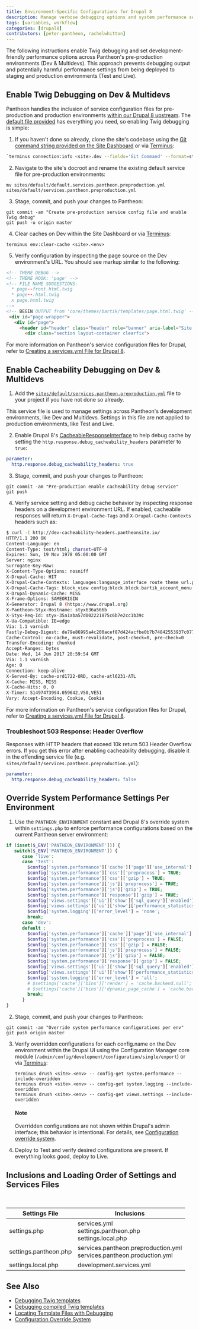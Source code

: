 ```yaml
---
title: Environment-Specific Configurations for Drupal 8
description: Manage verbose debugging options and system performance settings per environment on Pantheon using our service configuration files and Drupal 8's configuration override system.
tags: [variables, workflow]
categories: [drupal8]
contributors: [peter-pantheon, rachelwhitton]
---
```

The following instructions enable Twig debugging and set development-friendly performance options across Pantheon's pre-production environments (Dev & Multidevs). This approach prevents debugging output and potentially harmful performance settings from being deployed to staging and production environments (Test and Live).

## Enable Twig Debugging on Dev & Multidevs
Pantheon handles the inclusion of service configuration files for pre-production and production environments [within our Drupal 8 upstream](https://github.com/pantheon-systems/drops-8/blob/master/sites/default/settings.pantheon.php#L31-L48). The [default file provided](https://github.com/pantheon-systems/drops-8/blob/master/sites/default/default.services.pantheon.preproduction.yml) has everything you need, so enabling Twig debugging is simple:

1. If you haven't done so already, clone the site's codebase using the [Git command string provided on the Site Dashboard](/docs/git/#clone-your-site-codebase) or via [Terminus](/docs/terminus):

 ```bash
 `terminus connection:info <site>.dev --fields='Git Command' --format=string`
 ```

2. Navigate to the site's docroot and rename the existing default service file for pre-production environments:

 ```
 mv sites/default/default.services.pantheon.preproduction.yml sites/default/services.pantheon.preproduction.yml
 ```

3. Stage, commit, and push your changes to Pantheon:

 ```
 git commit -am "Create pre-production service config file and enable Twig debug"
 git push -u origin master
 ```

4. Clear caches on Dev within the Site Dashboard or via [Terminus](/docs/terminus):

 ```
 terminus env:clear-cache <site>.<env>
 ```

5. Verify configuration by inspecting the page source on the Dev environment's URL. You should see markup similar to the following:

 ```html
 <!-- THEME DEBUG -->
 <!-- THEME HOOK: 'page' -->
 <!-- FILE NAME SUGGESTIONS:
   * page--front.html.twig
   * page--.html.twig
   x page.html.twig
 -->
 <!-- BEGIN OUTPUT from 'core/themes/bartik/templates/page.html.twig' -->
  <div id="page-wrapper">
    <div id="page">
      <header id="header" class="header" role="banner" aria-label="Site header">
        <div class="section layout-container clearfix">
 ```


For more information on Pantheon's service configuration files for Drupal, refer to [Creating a services.yml File for Drupal 8](/docs/services-yml).


## Enable Cacheability Debugging on Dev & Multidevs
1. Add the [`sites/default/services.pantheon.preproduction.yml`](https://github.com/pantheon-systems/drops-8/blob/master/sites/default/default.services.pantheon.preproduction.yml) file to your project if you have not done so already.

 This service file is used to manage settings across Pantheon's development environments, like Dev and Multidevs. Settings in this file are not applied to production environments, like Test and Live.

2. Enable Drupal 8's [CacheableResponseInterface](https://www.drupal.org/docs/8/api/responses/cacheableresponseinterface#debugging) to help debug cache by setting the `http.response.debug_cacheability_headers` parameter to `true`:

 ```yaml
 parameter:
   http.response.debug_cacheability_headers: true
 ```

3. Stage, commit, and push your changes to Pantheon:

  ```
  git commit -am "Pre-production enable cacheability debug service"
  git push
  ```

4. Verify service setting and debug cache behavior by inspecting response headers on a development environment URL. If enabled, cacheabile responses will return `X-Drupal-Cache-Tags` and `X-Drupal-Cache-Contexts` headers such as:

  ```bash
  $ curl -I http://dev-cacheability-headers.pantheonsite.io/
  HTTP/1.1 200 OK
  Content-Language: en
  Content-Type: text/html; charset=UTF-8
  Expires: Sun, 19 Nov 1978 05:00:00 GMT
  Server: nginx
  Surrogate-Key-Raw:
  X-Content-Type-Options: nosniff
  X-Drupal-Cache: HIT
  X-Drupal-Cache-Contexts: languages:language_interface route theme url.path.parent url.query_args url.site user.node_grants:view user.permissions user.roles:authenticated
  X-Drupal-Cache-Tags: block_view config:block.block.bartik_account_menu config:block.block.bartik_branding config:block.block.bartik_breadcrumbs config:block.block.bartik_content config:block.block.bartik_footer config:block.block.bartik_help config:block.block.bartik_local_actions config:block.block.bartik_local_tasks config:block.block.bartik_main_menu config:block.block.bartik_messages config:block.block.bartik_page_title config:block.block.bartik_powered config:block.block.bartik_search config:block.block.bartik_tools config:block_list config:color.theme.bartik config:search.settings config:system.menu.account config:system.menu.footer config:system.menu.main config:system.menu.tools config:system.site config:user.role.anonymous config:views.view.frontpage http_response node_list rendered
  X-Drupal-Dynamic-Cache: MISS
  X-Frame-Options: SAMEORIGIN
  X-Generator: Drupal 8 (https://www.drupal.org)
  X-Pantheon-Styx-Hostname: styx636a566b
  X-Styx-Req-Id: styx-35a1aba57d002221875c6b7e2cc1b39c
  X-Ua-Compatible: IE=edge
  Via: 1.1 varnish
  Fastly-Debug-Digest: de79e86995a4c200acef87d424acfbe0b7b74842553937c077e63c540cf738fc
  Cache-Control: no-cache, must-revalidate, post-check=0, pre-check=0
  Transfer-Encoding: chunked
  Accept-Ranges: bytes
  Date: Wed, 14 Jun 2017 20:59:54 GMT
  Via: 1.1 varnish
  Age: 0
  Connection: keep-alive
  X-Served-By: cache-ord1722-ORD, cache-atl6231-ATL
  X-Cache: MISS, MISS
  X-Cache-Hits: 0, 0
  X-Timer: S1497473994.059642,VS0,VE51
  Vary: Accept-Encoding, Cookie, Cookie
  ```

For more information on Pantheon's service configuration files for Drupal, refer to [Creating a services.yml File for Drupal 8](/docs/services-yml).


### Troubleshoot 503 Response: Header Overflow
Responses with HTTP headers that exceed 10k return 503 Header Overflow errors. If you get this error after enabling cacheability debugging, disable it in the offending service file (e.g. `sites/default/services.pantheon.preproduction.yml`):

```yaml
parameter:
  http.response.debug_cacheability_headers: false
```

## Override System Performance Settings Per Environment

1. Use the `PANTHEON_ENVIRONMENT` constant and Drupal 8's override system within `settings.php` to enforce performance configurations based on the current Pantheon server environment:

  ```php
  if (isset($_ENV['PANTHEON_ENVIRONMENT'])) {
  	 switch($_ENV['PANTHEON_ENVIRONMENT']) {
  		case 'live':
  		case 'test':
          $config['system.performance']['cache']['page']['use_internal'] = TRUE;
          $config['system.performance']['css']['preprocess'] = TRUE;
          $config['system.performance']['css']['gzip'] = TRUE;
          $config['system.performance']['js']['preprocess'] = TRUE;
          $config['system.performance']['js']['gzip'] = TRUE;
          $config['system.performance']['response']['gzip'] = TRUE;
          $config['views.settings']['ui']['show']['sql_query']['enabled'] = FALSE;
          $config['views.settings']['ui']['show']['performance_statistics'] = FALSE;
          $config['system.logging']['error_level'] = 'none';
		  break;
  		case 'dev':
        default :
          $config['system.performance']['cache']['page']['use_internal'] = FALSE;
          $config['system.performance']['css']['preprocess'] = FALSE;
          $config['system.performance']['css']['gzip'] = FALSE;
          $config['system.performance']['js']['preprocess'] = FALSE;
          $config['system.performance']['js']['gzip'] = FALSE;
          $config['system.performance']['response']['gzip'] = FALSE;
          $config['views.settings']['ui']['show']['sql_query']['enabled'] = TRUE;
          $config['views.settings']['ui']['show']['performance_statistics'] = TRUE;
          $config['system.logging']['error_level'] = 'all';
          # $settings['cache']['bins']['render'] = 'cache.backend.null';
          # $settings['cache']['bins']['dynamic_page_cache'] = 'cache.backend.null';
		  break;
    	}
  }
  ```

2. Stage, commit, and push your changes to Pantheon:

 ```
 git commit -am "Override system performance configurations per env"
 git push origin master
 ```


<ol start="3"><li>Verify overridden configurations for each config.name on the Dev environment within the Drupal UI using the Configuration Manager core module (<code>/admin/config/development/configuration/single/export</code>) or via <a href="/docs/terminus">Terminus</a>:
<pre><code>terminus drush &lt;site&gt;.&lt;env&gt; -- config-get system.performance --include-overidden
terminus drush &lt;site&gt;.&lt;env&gt; -- config-get system.logging --include-overidden
terminus drush &lt;site&gt;.&lt;env&gt; -- config-get views.settings --include-overidden
</code></pre>
<div class="alert alert-info">
<h4 class="info">Note</h4>
<p>Overridden configurations are not shown within Drupal's admin interface; this behavior is intentional. For details, see <a href="https://www.drupal.org/docs/8/api/configuration-api/configuration-override-system">Configuration override system</a>.</p>
</div>
</li></ol>

4. Deploy to Test and verify desired configurations are present. If everything looks good, deploy to Live.


## Inclusions and Loading Order of Settings and Services Files

<table class="table  table-bordered table-responsive">
  <thead>
    <tr>
      <th>Settings File</th>
      <th>Inclusions</th>
    </tr>
  </thead>
  <tbody>
    <tr>
      <td>settings.php</td>
      <td>services.yml <a rel="popover" data-proofer-ignore data-toggle="tooltip" data-html="true" data-title="Requires Manual Creation" data-content="Does not exist within Pantheon's upstream by default but is included if found on all Pantheon environments."><em class="fa fa-info-circle"></em></a><br>settings.pantheon.php<br>settings.local.php <a rel="popover" data-proofer-ignore data-toggle="tooltip" data-html="true" data-title=".gitignore" data-content="Excluded from version control via .gitignore within Pantheon's Drupal 8 upstream. It is not loaded by default on any Pantheon environment but is included if found on local environments."><em class="fa fa-info-circle"></em></a></td>
    </tr>
    <tr>
      <td>settings.pantheon.php</td>
      <td>services.pantheon.preproduction.yml<a rel="popover" data-proofer-ignore data-toggle="tooltip" data-html="true" data-title="Requires Manual Creation" data-content="Does not exist within Pantheon's upstream by default but is included if found on Dev and Multidev Pantheon environments."><em class="fa fa-info-circle"></em></a></br>services.pantheon.production.yml<a rel="popover" data-proofer-ignore data-toggle="tooltip" data-html="true" data-title="Requires Manual Creation" data-content="Does not exist within Pantheon's upstream by default but is included if found on Test and Live Pantheon environments."><em class="fa fa-info-circle"></em></a><br>
    </tr>
    <tr>
      <td>settings.local.php <a rel="popover" data-proofer-ignore data-toggle="tooltip" data-html="true" data-title=".gitignore" data-content="Excluded from version control via .gitignore within Pantheon's Drupal 8 upstream. It is not loaded by default on any Pantheon environment but is included if found on local environments."><em class="fa fa-info-circle"></em></a></td>
      <td>development.services.yml <a rel="popover" data-proofer-ignore data-toggle="tooltip" data-html="true" data-title=".gitignore" data-content="Excluded from version control via .gitignore within Pantheon's Drupal 8 upstream. It is not included by default on any Pantheon environment."><em class="fa fa-info-circle"></em></a></td>
    </tr>
  </tbody>
</table>


## See Also

- [Debugging Twig templates](https://www.drupal.org/docs/8/theming/twig/debugging-twig-templates)
- [Debugging compiled Twig templates](https://www.drupal.org/docs/8/theming/twig/debugging-compiled-twig-templates)
- [Locating Template Files with Debugging](https://www.drupal.org/docs/8/theming/twig/locating-template-files-with-debugging)
- [Configuration Override System](https://www.drupal.org/docs/8/api/configuration-api/configuration-override-system)
